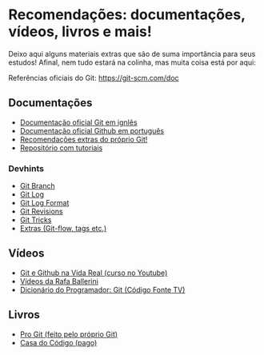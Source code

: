 # Recomendações: documentações, vídeos, livros e mais!

Deixo aqui alguns materiais extras que são de suma importância para seus estudos! Afinal, nem tudo estará na colinha, mas muita coisa está por aqui:

Referências oficiais do Git: https://git-scm.com/doc

## Documentações
- [Documentação oficial Git em ignlês](https://git-scm.com/docs)
- [Documentação oficial Github em português](https://docs.github.com/pt)
- [Recomendações extras do próprio Git!](https://git-scm.com/doc/ext) 
- [Repositório com tutoriais](https://github.com/DanielHe4rt/git4noobs)

### Devhints

- [Git Branch](https://devhints.io/git-branch)
- [Git Log](https://devhints.io/git-log)
- [Git Log Format](https://devhints.io/git-log-format)
- [Git Revisions](https://devhints.io/git-revisions) 
- [Git Tricks](https://devhints.io/git-tricks)
- [Extras (Git-flow, tags etc.)](https://devhints.io/git-extras)

## Vídeos

- [Git e Github na Vida Real (curso no Youtube)](https://youtube.com/playlist?list=PLlAbYrWSYTiNqugqFFWWsgONJsmc3eMpg&si=CB-k3R28dvKmrsnG)
- [Vídeos da Rafa Ballerini](https://youtube.com/playlist?list=PLhkO7OMKgT_rqwGYldqcFxyN4yjFgmDh8&si=c_1v_A-dTnIcyVN-)
- [Dicionário do Programador: Git (Código Fonte TV)](https://youtu.be/za5KWZ5pRag?si=Dyucr80d2NpC096R)

## Livros
- [Pro Git (feito pelo próprio Git)](https://git-scm.com/book/pt-br/v2)
- [Casa do Código (pago)](https://www.casadocodigo.com.br/products/livro-git-github)